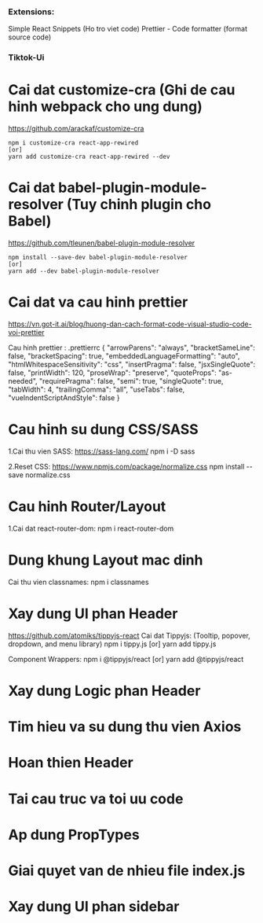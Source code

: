 ### Extensions:

Simple React Snippets (Ho tro viet code)
Prettier - Code formatter (format source code)

### Tiktok-Ui

# Cai dat customize-cra (Ghi de cau hinh webpack cho ung dung)

https://github.com/arackaf/customize-cra

    npm i customize-cra react-app-rewired
    [or]
    yarn add customize-cra react-app-rewired --dev

# Cai dat babel-plugin-module-resolver (Tuy chinh plugin cho Babel)

https://github.com/tleunen/babel-plugin-module-resolver

    npm install --save-dev babel-plugin-module-resolver
    [or]
    yarn add --dev babel-plugin-module-resolver

# Cai dat va cau hinh prettier

https://vn.got-it.ai/blog/huong-dan-cach-format-code-visual-studio-code-voi-prettier

Cau hinh prettier : .prettierrc
{
"arrowParens": "always",
"bracketSameLine": false,
"bracketSpacing": true,
"embeddedLanguageFormatting": "auto",
"htmlWhitespaceSensitivity": "css",
"insertPragma": false,
"jsxSingleQuote": false,
"printWidth": 120,
"proseWrap": "preserve",
"quoteProps": "as-needed",
"requirePragma": false,
"semi": true,
"singleQuote": true,
"tabWidth": 4,
"trailingComma": "all",
"useTabs": false,
"vueIndentScriptAndStyle": false
}

# Cau hinh su dung CSS/SASS

1.Cai thu vien SASS: https://sass-lang.com/
npm i -D sass

2.Reset CSS: https://www.npmjs.com/package/normalize.css
npm install --save normalize.css

# Cau hinh Router/Layout

1.Cai dat react-router-dom:
npm i react-router-dom

# Dung khung Layout mac dinh

Cai thu vien classnames:
npm i classnames

# Xay dung UI phan Header

https://github.com/atomiks/tippyjs-react
Cai dat Tippyjs: (Tooltip, popover, dropdown, and menu library)
npm i tippy.js
[or]
yarn add tippy.js

Component Wrappers:
npm i @tippyjs/react
[or]
yarn add @tippyjs/react

# Xay dung Logic phan Header

# Tim hieu va su dung thu vien Axios

# Hoan thien Header

# Tai cau truc va toi uu code

# Ap dung PropTypes

# Giai quyet van de nhieu file index.js

# Xay dung UI phan sidebar
